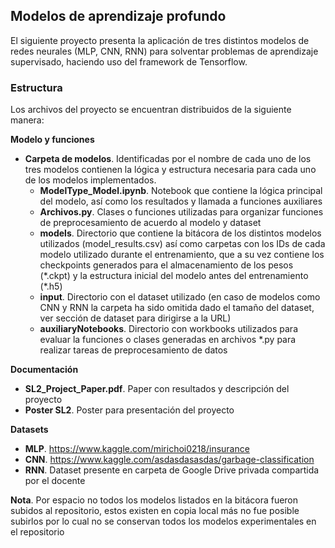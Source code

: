## Modelos de aprendizaje profundo
El siguiente proyecto presenta la aplicación de tres distintos modelos de redes neurales (MLP, CNN, RNN) para solventar problemas de aprendizaje supervisado, haciendo uso del framework de Tensorflow. 

### Estructura
Los archivos del proyecto se encuentran distribuidos de la siguiente manera:

**Modelo y funciones**
- **Carpeta de modelos**. Identificadas por el nombre de cada uno de los tres modelos contienen la lógica y estructura necesaria para cada uno de los modelos implementados.
  - **ModelType_Model.ipynb**. Notebook que contiene la lógica principal del modelo, así como los resultados y llamada a funciones auxiliares
  - **Archivos.py**. Clases o funciones utilizadas para organizar funciones de preprocesamiento de acuerdo al modelo y dataset
  - **models**. Directorio que contiene la bitácora de los distintos modelos utilizados (model_results.csv) así como carpetas con los IDs de cada modelo utilizado durante el entrenamiento, que a su vez contiene los checkpoints generados para el almacenamiento de los pesos (\*.ckpt) y la estructura inicial del modelo antes del entrenamiento (\*.h5) 
  - **input**. Directorio con el dataset utilizado (en caso de modelos como CNN y RNN la carpeta ha sido omitida dado el tamaño del dataset, ver sección de dataset para dirigirse a la URL)
  - **auxiliaryNotebooks**. Directorio con workbooks utilizados para evaluar la funciones o clases generadas en archivos \*.py para realizar tareas de preprocesamiento de datos

**Documentación**
- **SL2_Project_Paper.pdf**. Paper con resultados y descripción del proyecto
- **Poster SL2**. Poster para presentación del proyecto


**Datasets**
- **MLP**. https://www.kaggle.com/mirichoi0218/insurance
- **CNN**. https://www.kaggle.com/asdasdasasdas/garbage-classification
- **RNN**. Dataset presente en carpeta de Google Drive privada compartida por el docente


**Nota**. Por espacio no todos los modelos listados en la bitácora fueron subidos al repositorio, estos existen en copia local más no fue posible subirlos por lo cual no se conservan todos los modelos experimentales en el repositorio